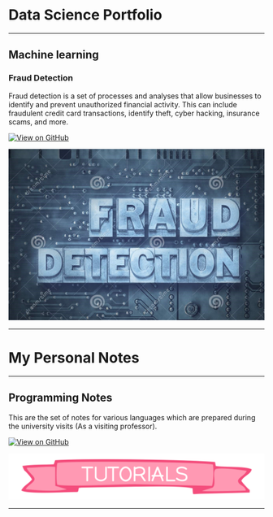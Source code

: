 # Data Science Portfolio
---
## Machine learning

### Fraud Detection

Fraud detection is a set of processes and analyses that allow businesses to identify and prevent unauthorized financial activity. This can include fraudulent credit card transactions, identify theft, cyber hacking, insurance scams, and more.

[![View on GitHub](https://img.shields.io/badge/GitHub-View_on_GitHub-blue?logo=GitHub)](https://github.com/ganeshbabunn/fraud_detection)

<center><img src="assets/img/fraud_detection1.jpg"/></center>

---

# My Personal Notes
---
## Programming Notes
This are the set of notes for various languages which are prepared during the university visits (As a visiting professor).

[![View on GitHub](https://img.shields.io/badge/GitHub-View_on_GitHub-blue?logo=GitHub)](https://github.com/ganeshbabuNN/MyNotes)

<center><img src="assets/img/Tutorials1.png"/></center>

---
